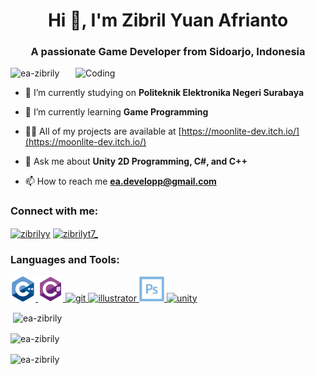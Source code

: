 <h1 align="center">Hi 👋, I'm Zibril Yuan Afrianto</h1>
<h3 align="center">A passionate Game Developer from Sidoarjo, Indonesia</h3>
<img align="right" alt="Coding" width="400" src="https://i.pinimg.com/originals/e4/26/70/e426702edf874b181aced1e2fa5c6cde.gif">

<p align="left"> <img src="https://komarev.com/ghpvc/?username=ea-zibrily&label=Profile%20views&color=0e75b6&style=flat" alt="ea-zibrily" /> </p>

- 🔭 I’m currently studying on **Politeknik Elektronika Negeri Surabaya**

- 🌱 I’m currently learning **Game Programming**

- 👨‍💻 All of my projects are available at [https://moonlite-dev.itch.io/](https://moonlite-dev.itch.io/)

- 💬 Ask me about **Unity 2D Programming, C#, and C++**

- 📫 How to reach me **ea.developp@gmail.com**

<h3 align="left">Connect with me:</h3>
<p align="left">
<a href="https://linkedin.com/in/zibrilyy" target="blank"><img align="center" src="https://raw.githubusercontent.com/rahuldkjain/github-profile-readme-generator/master/src/images/icons/Social/linked-in-alt.svg" alt="zibrilyy" height="30" width="40" /></a>
<a href="https://instagram.com/zibrilyt7_" target="blank"><img align="center" src="https://raw.githubusercontent.com/rahuldkjain/github-profile-readme-generator/master/src/images/icons/Social/instagram.svg" alt="zibrilyt7_" height="30" width="40" /></a>
</p>

<h3 align="left">Languages and Tools:</h3>
<p align="left"> <a href="https://www.w3schools.com/cpp/" target="_blank" rel="noreferrer"> <img src="https://raw.githubusercontent.com/devicons/devicon/master/icons/cplusplus/cplusplus-original.svg" alt="cplusplus" width="40" height="40"/> </a> <a href="https://www.w3schools.com/cs/" target="_blank" rel="noreferrer"> <img src="https://raw.githubusercontent.com/devicons/devicon/master/icons/csharp/csharp-original.svg" alt="csharp" width="40" height="40"/> </a> <a href="https://git-scm.com/" target="_blank" rel="noreferrer"> <img src="https://www.vectorlogo.zone/logos/git-scm/git-scm-icon.svg" alt="git" width="40" height="40"/> </a> <a href="https://www.adobe.com/in/products/illustrator.html" target="_blank" rel="noreferrer"> <img src="https://www.vectorlogo.zone/logos/adobe_illustrator/adobe_illustrator-icon.svg" alt="illustrator" width="40" height="40"/> </a> <a href="https://www.photoshop.com/en" target="_blank" rel="noreferrer"> <img src="https://raw.githubusercontent.com/devicons/devicon/master/icons/photoshop/photoshop-line.svg" alt="photoshop" width="40" height="40"/> </a> <a href="https://unity.com/" target="_blank" rel="noreferrer"> <img src="https://www.vectorlogo.zone/logos/unity3d/unity3d-icon.svg" alt="unity" width="40" height="40"/> </a> </p>

<p>&nbsp;<img align="center" src="https://github-readme-stats.vercel.app/api?username=ea-zibrily&show_icons=true&locale=en" alt="ea-zibrily" /></p>

<p><img align="center" src="https://github-readme-stats.vercel.app/api/top-langs?username=ea-zibrily&show_icons=true&locale=en&layout=compact" alt="ea-zibrily" /></p>

<p><img align="center" src="https://github-readme-streak-stats.herokuapp.com/?user=ea-zibrily&" alt="ea-zibrily" /></p>
